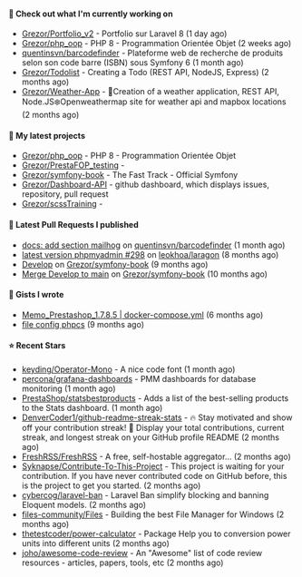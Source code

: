 #### 👷 Check out what I'm currently working on

- [Grezor/Portfolio_v2](https://github.com/Grezor/Portfolio_v2) - Portfolio sur Laravel 8 (1 day ago)
- [Grezor/php_oop](https://github.com/Grezor/php_oop) - PHP 8 - Programmation Orientée Objet (2 weeks ago)
- [quentinsvn/barcodefinder](https://github.com/quentinsvn/barcodefinder) - Plateforme web de recherche de produits selon son code barre (ISBN) sous Symfony 6 (1 month ago)
- [Grezor/Todolist](https://github.com/Grezor/Todolist) - Creating a Todo (REST API, NodeJS, Express) (2 months ago)
- [Grezor/Weather-App](https://github.com/Grezor/Weather-App) - 🔆Creation of a weather application, REST API, Node.JS❄️Openweathermap site for weather api and mapbox locations (2 months ago)

#### 🌱 My latest projects

- [Grezor/php_oop](https://github.com/Grezor/php_oop) - PHP 8 - Programmation Orientée Objet
- [Grezor/PrestaFOP_testing](https://github.com/Grezor/PrestaFOP_testing) - 
- [Grezor/symfony-book](https://github.com/Grezor/symfony-book) - The Fast Track - Official Symfony
- [Grezor/Dashboard-API](https://github.com/Grezor/Dashboard-API) - github dashboard, which displays issues, repository, pull request
- [Grezor/scssTraining](https://github.com/Grezor/scssTraining) - 

#### 🔨 Latest Pull Requests I published

- [docs: add section mailhog](https://github.com/quentinsvn/barcodefinder/pull/2) on [quentinsvn/barcodefinder](https://github.com/quentinsvn/barcodefinder) (1 month ago)
- [latest version phpmyadmin #298](https://github.com/leokhoa/laragon/pull/299) on [leokhoa/laragon](https://github.com/leokhoa/laragon) (8 months ago)
- [Develop](https://github.com/Grezor/symfony-book/pull/2) on [Grezor/symfony-book](https://github.com/Grezor/symfony-book) (9 months ago)
- [Merge Develop to main](https://github.com/Grezor/symfony-book/pull/1) on [Grezor/symfony-book](https://github.com/Grezor/symfony-book) (10 months ago)

#### 📓 Gists I wrote

- [Memo_Prestashop_1.7.8.5 | docker-compose.yml](https://gist.github.com/eb78b378ed9f40780dc077b361ead337) (6 months ago)
- [file config phpcs](https://gist.github.com/27d8a6056d2e171aed20c26699439861) (9 months ago)

#### ⭐ Recent Stars

- [keyding/Operator-Mono](https://github.com/keyding/Operator-Mono) - A nice code font (1 month ago)
- [percona/grafana-dashboards](https://github.com/percona/grafana-dashboards) - PMM dashboards for database monitoring (1 month ago)
- [PrestaShop/statsbestproducts](https://github.com/PrestaShop/statsbestproducts) - Adds a list of the best-selling products to the Stats dashboard. (1 month ago)
- [DenverCoder1/github-readme-streak-stats](https://github.com/DenverCoder1/github-readme-streak-stats) - 🔥 Stay motivated and show off your contribution streak! 🌟 Display your total contributions, current streak, and longest streak on your GitHub profile README (2 months ago)
- [FreshRSS/FreshRSS](https://github.com/FreshRSS/FreshRSS) - A free, self-hostable aggregator… (2 months ago)
- [Syknapse/Contribute-To-This-Project](https://github.com/Syknapse/Contribute-To-This-Project) - This project is waiting for your contribution. If you have never contributed code on GitHub before, this is the project to get you started. (2 months ago)
- [cybercog/laravel-ban](https://github.com/cybercog/laravel-ban) - Laravel Ban simplify blocking and banning Eloquent models. (2 months ago)
- [files-community/Files](https://github.com/files-community/Files) - Building the best File Manager for Windows (2 months ago)
- [thetestcoder/power-calculator](https://github.com/thetestcoder/power-calculator) - Package Help you to conversion power units into different units (2 months ago)
- [joho/awesome-code-review](https://github.com/joho/awesome-code-review) - An &#34;Awesome&#34; list of code review resources - articles, papers, tools, etc (2 months ago)
